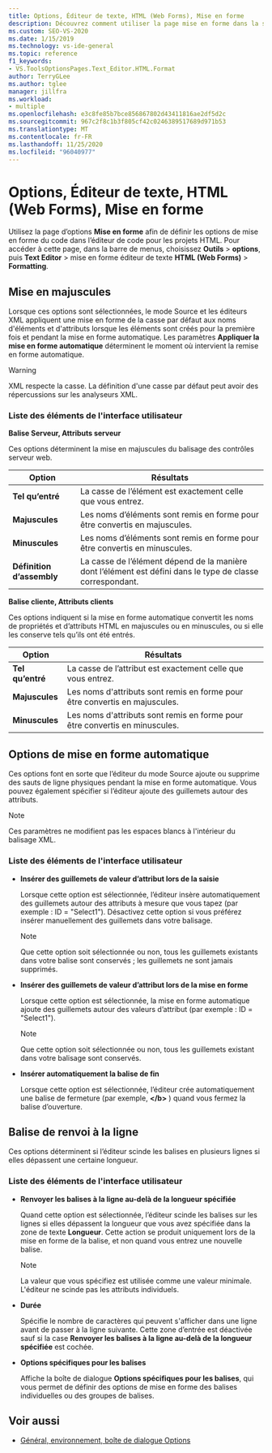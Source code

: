 ```yaml
---
title: Options, Éditeur de texte, HTML (Web Forms), Mise en forme
description: Découvrez comment utiliser la page mise en forme dans la section HTML pour définir des options de projet HTML pour la mise en forme du code dans l’éditeur de code.
ms.custom: SEO-VS-2020
ms.date: 1/15/2019
ms.technology: vs-ide-general
ms.topic: reference
f1_keywords:
- VS.ToolsOptionsPages.Text_Editor.HTML.Format
author: TerryGLee
ms.author: tglee
manager: jillfra
ms.workload:
- multiple
ms.openlocfilehash: e3c8fe85b7bce856867802d43411816ae2df5d2c
ms.sourcegitcommit: 967c2f8c1b3f805cf42c0246389517689d971b53
ms.translationtype: MT
ms.contentlocale: fr-FR
ms.lasthandoff: 11/25/2020
ms.locfileid: "96040977"
---
```

# <a name="options-text-editor-html-web-forms-formatting"></a>Options, Éditeur de texte, HTML (Web Forms), Mise en forme

Utilisez la page d’options **Mise en forme** afin de définir les options de mise en forme du code dans l’éditeur de code pour les projets HTML. Pour accéder à cette page, dans la barre de menus, choisissez **Outils**  >  **options**, puis **Text Editor**  >  mise en forme éditeur de texte **HTML (Web Forms)**  >  **Formatting**.

## <a name="capitalization"></a>Mise en majuscules

Lorsque ces options sont sélectionnées, le mode Source et les éditeurs XML appliquent une mise en forme de la casse par défaut aux noms d'éléments et d'attributs lorsque les éléments sont créés pour la première fois et pendant la mise en forme automatique. Les paramètres **Appliquer la mise en forme automatique** déterminent le moment où intervient la remise en forme automatique.

> [!WARNING]
> XML respecte la casse. La définition d'une casse par défaut peut avoir des répercussions sur les analyseurs XML.

### <a name="uielement-list"></a>Liste des éléments de l'interface utilisateur

**Balise Serveur, Attributs serveur**

Ces options déterminent la mise en majuscules du balisage des contrôles serveur web.

|Option|Résultats|
|---------------------------------|------------------------------|
|**Tel qu’entré**|La casse de l’élément est exactement celle que vous entrez.|
|**Majuscules**|Les noms d’éléments sont remis en forme pour être convertis en majuscules.|
|**Minuscules**|Les noms d’éléments sont remis en forme pour être convertis en minuscules.|
|**Définition d’assembly**|La casse de l’élément dépend de la manière dont l’élément est défini dans le type de classe correspondant.|

**Balise cliente, Attributs clients**

Ces options indiquent si la mise en forme automatique convertit les noms de propriétés et d’attributs HTML en majuscules ou en minuscules, ou si elle les conserve tels qu’ils ont été entrés.

|Option|Résultats|
|---------------------------------|------------------------------|
|**Tel qu’entré**|La casse de l’attribut est exactement celle que vous entrez.|
|**Majuscules**|Les noms d'attributs sont remis en forme pour être convertis en majuscules.|
|**Minuscules**|Les noms d'attributs sont remis en forme pour être convertis en minuscules.|

## <a name="automatic-formatting-options"></a>Options de mise en forme automatique

Ces options font en sorte que l’éditeur du mode Source ajoute ou supprime des sauts de ligne physiques pendant la mise en forme automatique. Vous pouvez également spécifier si l’éditeur ajoute des guillemets autour des attributs.

> [!NOTE]
> Ces paramètres ne modifient pas les espaces blancs à l'intérieur du balisage XML.

### <a name="uielement-list"></a>Liste des éléments de l'interface utilisateur

- **Insérer des guillemets de valeur d’attribut lors de la saisie**

   Lorsque cette option est sélectionnée, l’éditeur insère automatiquement des guillemets autour des attributs à mesure que vous tapez (par exemple : ID = "Select1"). Désactivez cette option si vous préférez insérer manuellement des guillemets dans votre balisage.

   > [!NOTE]
   > Que cette option soit sélectionnée ou non, tous les guillemets existants dans votre balise sont conservés ; les guillemets ne sont jamais supprimés.

- **Insérer des guillemets de valeur d’attribut lors de la mise en forme**

   Lorsque cette option est sélectionnée, la mise en forme automatique ajoute des guillemets autour des valeurs d’attribut (par exemple : ID = "Select1").

   > [!NOTE]
   > Que cette option soit sélectionnée ou non, tous les guillemets existant dans votre balisage sont conservés.

- **Insérer automatiquement la balise de fin**

   Lorsque cette option est sélectionnée, l’éditeur crée automatiquement une balise de fermeture (par exemple, **\</b>** ) quand vous fermez la balise d’ouverture.

## <a name="tag-wrapping"></a>Balise de renvoi à la ligne

Ces options déterminent si l’éditeur scinde les balises en plusieurs lignes si elles dépassent une certaine longueur.

### <a name="uielement-list"></a>Liste des éléments de l'interface utilisateur

- **Renvoyer les balises à la ligne au-delà de la longueur spécifiée**

   Quand cette option est sélectionnée, l’éditeur scinde les balises sur les lignes si elles dépassent la longueur que vous avez spécifiée dans la zone de texte **Longueur**. Cette action se produit uniquement lors de la mise en forme de la balise, et non quand vous entrez une nouvelle balise.

   > [!NOTE]
   > La valeur que vous spécifiez est utilisée comme une valeur minimale. L'éditeur ne scinde pas les attributs individuels.

- **Durée**

   Spécifie le nombre de caractères qui peuvent s'afficher dans une ligne avant de passer à la ligne suivante. Cette zone d’entrée est déactivée sauf si la case **Renvoyer les balises à la ligne au-delà de la longueur spécifiée** est cochée.

- **Options spécifiques pour les balises**

   Affiche la boîte de dialogue **Options spécifiques pour les balises**, qui vous permet de définir des options de mise en forme des balises individuelles ou des groupes de balises.

## <a name="see-also"></a>Voir aussi

- [Général, environnement, boîte de dialogue Options](../../ide/reference/general-environment-options-dialog-box.md)
